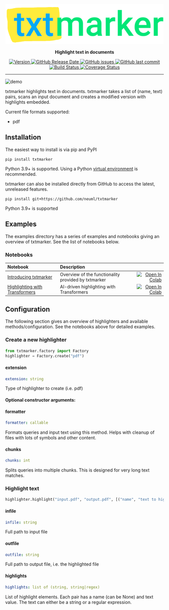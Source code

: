 <p align="center">
    <img src="https://raw.githubusercontent.com/neuml/txtmarker/master/logo.png"/>
</p>

<p align="center">
    <b>Highlight text in documents</b>
</p>

<p align="center">
    <a href="https://github.com/neuml/txtmarker/releases">
        <img src="https://img.shields.io/github/release/neuml/txtmarker.svg?style=flat&color=success" alt="Version"/>
    </a>
    <a href="https://github.com/neuml/txtmarker/releases">
        <img src="https://img.shields.io/github/release-date/neuml/txtmarker.svg?style=flat&color=blue" alt="GitHub Release Date"/>
    </a>
    <a href="https://github.com/neuml/txtmarker/issues">
        <img src="https://img.shields.io/github/issues/neuml/txtmarker.svg?style=flat&color=success" alt="GitHub issues"/>
    </a>
    <a href="https://github.com/neuml/txtmarker">
        <img src="https://img.shields.io/github/last-commit/neuml/txtmarker.svg?style=flat&color=blue" alt="GitHub last commit"/>
    </a>
    <a href="https://github.com/neuml/txtmarker/actions?query=workflow%3Abuild">
        <img src="https://github.com/neuml/txtmarker/workflows/build/badge.svg" alt="Build Status"/>
    </a>
    <a href="https://coveralls.io/github/neuml/txtmarker?branch=master">
        <img src="https://img.shields.io/coverallsCoverage/github/neuml/txtmarker" alt="Coverage Status">
    </a>
</p>

-------------------------------------------------------------------------------------------------------------------------------------------------------

![demo](https://raw.githubusercontent.com/neuml/txtmarker/master/demo.png)

txtmarker highlights text in documents. txtmarker takes a list of (name, text) pairs, scans an input document and creates a modified version with highlights embedded.

Current file formats supported:

- pdf

## Installation
The easiest way to install is via pip and PyPI

```
pip install txtmarker
```

Python 3.9+ is supported. Using a Python [virtual environment](https://docs.python.org/3/library/venv.html) is recommended.

txtmarker can also be installed directly from GitHub to access the latest, unreleased features.

```
pip install git+https://github.com/neuml/txtmarker
```

Python 3.9+ is supported

## Examples

The examples directory has a series of examples and notebooks giving an overview of txtmarker. See the list of notebooks below.

### Notebooks

| Notebook     |      Description      |   |
|:----------|:-------------|------:|
| [Introducing txtmarker](https://github.com/neuml/txtmarker/blob/master/examples/01_Introducing_txtmarker.ipynb) | Overview of the functionality provided by txtmarker | [![Open In Colab](https://colab.research.google.com/assets/colab-badge.svg)](https://colab.research.google.com/github/neuml/txtmarker/blob/master/examples/01_Introducing_txtmarker.ipynb) |
| [Highlighting with Transformers](https://github.com/neuml/txtmarker/blob/master/examples/02_Highlighting_with_Transformers.ipynb) | AI-driven highlighting with Transformers | [![Open In Colab](https://colab.research.google.com/assets/colab-badge.svg)](https://colab.research.google.com/github/neuml/txtmarker/blob/master/examples/02_Highlighting_with_Transformers.ipynb) |


## Configuration

The following section gives an overview of highlighters and available methods/configuration. See the notebooks above for detailed examples.

### Create a new highlighter

```python
from txtmarker.factory import Factory
highlighter = Factory.create("pdf")
```

#### extension
```yaml
extension: string
```

Type of highlighter to create (i.e. pdf)

#### Optional constructor arguments:

#### formatter
```yaml
formatter: callable
```

Formats queries and input text using this method. Helps with cleanup of files with lots of symbols and other content.

#### chunks
```yaml
chunks: int
```

Splits queries into multiple chunks. This is designed for very long text matches.

### Highlight text

```python
highlighter.highlight("input.pdf", "output.pdf", [("name", "text to highlight")])
```

#### infile
```yaml
infile: string
```

Full path to input file

#### outfile
```yaml
outfile: string
```

Full path to output file, i.e. the highlighted file

#### highlights
```yaml
highlights: list of (string, string|regex)
```

List of highlight elements. Each pair has a name (can be None) and text value. The text can either be a string or a regular expression.
